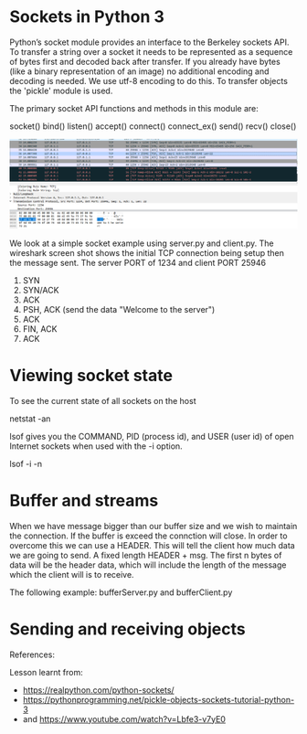 # Sockets in Python 3

Python’s socket module provides an interface to the Berkeley sockets API. To transfer a string over a socket it needs to be represented as a sequence of bytes first and decoded back after transfer. If you already have bytes (like a binary representation of an image) no additional encoding and decoding is needed. We use utf-8 encoding to do this.  To transfer objects the 'pickle' module is used.

The primary socket API functions and methods in this module are:

socket()
bind()
listen()
accept()
connect()
connect_ex()
send()
recv()
close()

![TCP Connection](tcpCapture.PNG)

We look at a simple socket example using server.py and client.py.  The wireshark screen shot shows the initial TCP connection
being setup then the message sent.  The server PORT of 1234 and client PORT 25946 
1.  SYN
2.  SYN/ACK
3.  ACK
4.  PSH, ACK (send the data "Welcome to the server")
5.  ACK
6.  FIN, ACK
7.  ACK

# Viewing socket state

To see the current state of all  sockets on the host

netstat -an

lsof gives you the COMMAND, PID (process id), and USER (user id) of open Internet sockets when used with the -i option.

lsof -i -n


# Buffer and streams

When we have message bigger than our buffer size and we wish to maintain the connection.  If the buffer is exceed the connction will close.  In order to overcome this we can use a HEADER.  This will tell the client how much data we are going to send.  A fixed length HEADER + msg. The first n bytes of data will be the header data, which will include the length of the message which the client will is to receive.

The following example:  bufferServer.py and bufferClient.py

# Sending and receiving objects


References:

Lesson learnt from:
* https://realpython.com/python-sockets/ 
* https://pythonprogramming.net/pickle-objects-sockets-tutorial-python-3
* and https://www.youtube.com/watch?v=Lbfe3-v7yE0

